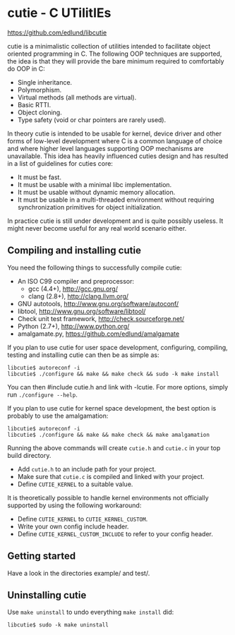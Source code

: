 
# cutie - C UTilitIEs

https://github.com/edlund/libcutie

cutie is a minimalistic collection of utilities intended to facilitate object
oriented programming in C. The following OOP techniques are supported, the idea
is that they will provide the bare minimum required to comfortably do OOP in C:

 * Single inheritance.
 * Polymorphism.
 * Virtual methods (all methods are virtual).
 * Basic RTTI.
 * Object cloning.
 * Type safety (void or char pointers are rarely used).

In theory cutie is intended to be usable for kernel, device driver and other
forms of low-level development where C is a common language of choice and where
higher level languages supporting OOP mechanisms are unavailable. This idea has
heavily influenced cuties design and has resulted in a list of guidelines for
cuties core:

 * It must be fast.
 * It must be usable with a minimal libc implementation.
 * It must be usable without dynamic memory allocation.
 * It must be usable in a multi-threaded environment without requiring
   synchronization primitives for object initialization.

In practice cutie is still under development and is quite possibly useless.
It might never become useful for any real world scenario either.

## Compiling and installing cutie

You need the following things to successfully compile cutie:

 * An ISO C99 compiler and preprocessor:
   * gcc (4.4+), http://gcc.gnu.org/
   * clang (2.8+), http://clang.llvm.org/
 * GNU autotools, http://www.gnu.org/software/autoconf/
 * libtool, http://www.gnu.org/software/libtool/
 * Check unit test framework, http://check.sourceforge.net/
 * Python (2.7+), http://www.python.org/
 * amalgamate.py, https://github.com/edlund/amalgamate

If you plan to use cutie for user space development, configuring, compiling,
testing and installing cutie can then be as simple as:

    libcutie$ autoreconf -i
    libcutie$ ./configure && make && make check && sudo -k make install

You can then #include cutie.h and link with -lcutie. For more options, simply
run `./configure --help`.

If you plan to use cutie for kernel space development, the best option is
probably to use the amalgamation:

    libcutie$ autoreconf -i
    libcutie$ ./configure && make && make check && make amalgamation

Running the above commands will create `cutie.h` and `cutie.c` in your top
build directory.

 * Add `cutie.h` to an include path for your project.
 * Make sure that `cutie.c` is compiled and linked with your project.
 * Define `CUTIE_KERNEL` to a suitable value. 

It is theoretically possible to handle kernel environments not officially
supported by using the following workaround:

 * Define `CUTIE_KERNEL` to `CUTIE_KERNEL_CUSTOM`.
 * Write your own config include header.
 * Define `CUTIE_KERNEL_CUSTOM_INCLUDE` to refer to your config header.

## Getting started

Have a look in the directories example/ and test/.

## Uninstalling cutie

Use `make uninstall` to undo everything `make install` did:

    libcutie$ sudo -k make uninstall

